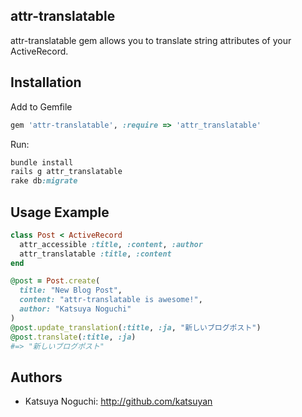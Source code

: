 ## attr-translatable

attr-translatable gem allows you to translate string attributes of your ActiveRecord.

## Installation

Add to Gemfile

```ruby
gem 'attr-translatable', :require => 'attr_translatable'
```

Run:
```ruby
bundle install
rails g attr_translatable
rake db:migrate
```

## Usage Example

```ruby
class Post < ActiveRecord
  attr_accessible :title, :content, :author
  attr_translatable :title, :content
end

@post = Post.create(
  title: "New Blog Post",
  content: "attr-translatable is awesome!",
  author: "Katsuya Noguchi"
)
@post.update_translation(:title, :ja, "新しいブログポスト")
@post.translate(:title, :ja)
#=> "新しいブログポスト"
```
## Authors

* Katsuya Noguchi: http://github.com/katsuyan

